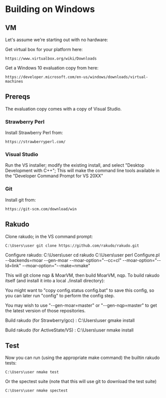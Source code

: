 # Building on Windows

## VM

Let's assume we're starting out with no hardware:

Get virtual box for your platform here:

    https://www.virtualbox.org/wiki/Downloads

Get a Windows 10 evaluation copy from here:

    https://developer.microsoft.com/en-us/windows/downloads/virtual-machines

## Prereqs

The evaluation copy comes with a copy of Visual Studio.

### Strawberry Perl

Install Strawberry Perl from:

    https://strawberryperl.com/

### Visual Studio

Run the VS installer; modify the existing install, and select "Desktop
Development with C++"; This will make the command line tools available
in the "Developer Command Prompt for VS 20XX"

### Git

Install git from:

    https://git-scm.com/download/win

## Rakudo

Clone rakudo; in the VS command prompt:

    C:\Users\user git clone https://github.com/rakudo/rakudo.git

Configure rakudo:
    C:\Users\user cd rakudo
    C:\Users\user perl Configure.pl --backends=moar --gen-moar --moar-option="--cc=cl" --moar-option="--ld=link" --moar-option="--make=nmake"

This will git clone nqp & MoarVM, then build MoarVM, nqp.
To build rakudo itself (and install it into a local ./install directory):

You might want to "copy config.status config.bat" to save this config, so
you can later run "config" to perform the config step.

You may wish to use "--gen-moar=master" or "--gen-nqp=master" to get the
latest version of those repositories.

Build rakudo (for Strawberry/gcc) :
    C:\Users\user gmake install

Build rakudo (for ActiveState/VS) :
    C:\Users\user nmake install

## Test

Now you can run (using the appropriate make command) the
builtin rakudo tests:

    C:\Users\user nmake test

Or the spectest suite (note that this will use git to download the
test suite)

    C:\Users\user nmake spectest
